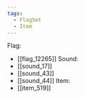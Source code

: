 ```yaml
---
tags:
  - FlagSet
  - Item
---
```

Flag:
- [[flag_12265]]
Sound:
- [[sound_17]]
- [[sound_43]]
- [[sound_44]]
Item:
- [[item_519]]
